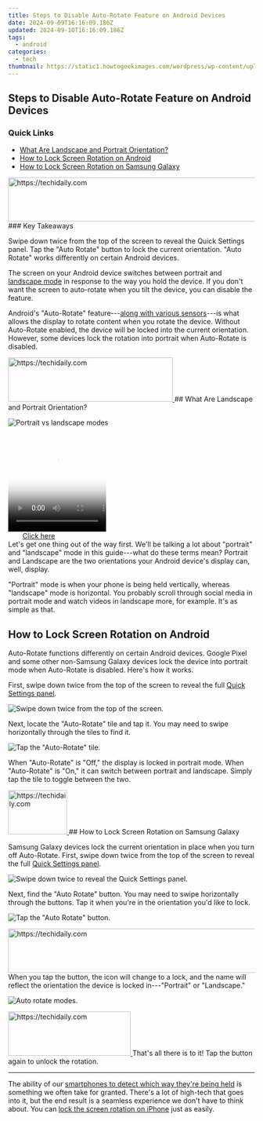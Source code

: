 ```yaml
---
title: Steps to Disable Auto-Rotate Feature on Android Devices
date: 2024-09-09T16:16:09.186Z
updated: 2024-09-10T16:16:09.186Z
tags:
  - android
categories:
  - tech
thumbnail: https://static1.howtogeekimages.com/wordpress/wp-content/uploads/2014/11/PXL_20230228_212047952.PORTRAIT-01.jpeg
---
```


## Steps to Disable Auto-Rotate Feature on Android Devices

### Quick Links

* [What Are Landscape and Portrait Orientation?](https://android-location-track.techidaily.com/in-2024-how-to-check-distance-and-radius-on-google-maps-for-your-motorola-moto-g23-drfone-by-drfone-virtual-android/)
* [How to Lock Screen Rotation on Android](https://iphone-transfer.techidaily.com/iphone-transfer-transfer-contact-from-apple-iphone-13-pro-max-to-iphone-without-icloud-drfone-by-drfone-transfer-from-ios/)
* [How to Lock Screen Rotation on Samsung Galaxy](https://win11-tips.techidaily.com/dealing-with-one-way-outlook-on-secure-windows-operating-system/)

<!-- affiliate ads begin -->
<a href="https://appsumo.8odi.net/c/5597632/2129740/7443" target="_top" id="2129740">
  <img src="//a.impactradius-go.com/display-ad/7443-2129740" border="0" alt="https://techidaily.com" width="728" height="90"/>
</a>
<img height="0" width="0" src="https://appsumo.8odi.net/i/5597632/2129740/7443" style="position:absolute;visibility:hidden;" border="0" />
<!-- affiliate ads end -->
### Key Takeaways

 Swipe down twice from the top of the screen to reveal the Quick Settings panel. Tap the "Auto Rotate" button to lock the current orientation. "Auto Rotate" works differently on certain Android devices.

 The screen on your Android device switches between portrait and [landscape mode](https://iphone-unlock.techidaily.com/in-2024-how-to-bypass-the-required-apple-store-verification-for-apple-iphone-12-mini-drfone-by-drfone-ios/) in response to the way you hold the device. If you don't want the screen to auto-rotate when you tilt the device, you can disable the feature.

 Android's "Auto-Rotate" feature---[along with various sensors](https://youtube-stream.techidaily.com/new-game-masters-top-ten-female-gaming-influencers/)\---is what allows the display to rotate content when you rotate the device. Without Auto-Rotate enabled, the device will be locked into the current orientation. However, some devices lock the rotation into portrait when Auto-Rotate is disabled.

<!-- affiliate ads begin -->
<a href="https://aligracehair.sjv.io/c/5597632/2115918/19272" target="_top" id="2115918">
  <img src="//a.impactradius-go.com/display-ad/19272-2115918" border="0" alt="https://techidaily.com" width="336" height="90"/>
</a>
<img height="0" width="0" src="https://aligracehair.sjv.io/i/5597632/2115918/19272" style="position:absolute;visibility:hidden;" border="0" />
<!-- affiliate ads end -->
##  What Are Landscape and Portrait Orientation?

![Portrait vs landscape modes](https://static1.howtogeekimages.com/wordpress/wp-content/uploads/2014/11/Portrait-vs-landscape-modes.png) 

<!-- affiliate ads begin -->
<span id="1304648">
					<video width="200" height="200" style="cursor:pointer"
           poster="//a.impactradius-go.com/display-clicktoplayimage/1304648.png"
           onclick="if(!this.playClicked){this.play();this.setAttribute('controls',true);this.playClicked=true;}">
	   <source src="//a.impactradius-go.com/display-ad/15852-1304648">
	   <img src="//a.impactradius-go.com/display-clicktoplayimage/1304648.png" style="border: none; height: 100%; width: 100%; object-fit: contain">
	</video>
	<div style="width:125px;text-align:center"><a href="javascript:window.open(decodeURIComponent('https%3A%2F%2Fthefitville.pxf.io%2Fc%2F5597632%2F1304648%2F15852'), '_blank');void(0);">Click here</a></div>
</span>
<img height="0" width="0" src="https://imp.pxf.io/i/5597632/1304648/15852" style="position:absolute;visibility:hidden;" border="0" />
<!-- affiliate ads end -->
 Let's get one thing out of the way first. We'll be talking a lot about "portrait" and "landscape" mode in this guide---what do these terms mean? Portrait and Landscape are the two orientations your Android device's display can, well, display.

 "Portrait" mode is when your phone is being held vertically, whereas "landscape" mode is horizontal. You probably scroll through social media in portrait mode and watch videos in landscape more, for example. It's as simple as that.

##  How to Lock Screen Rotation on Android

 Auto-Rotate functions differently on certain Android devices. Google Pixel and some other non-Samsung Galaxy devices lock the device into portrait mode when Auto-Rotate is disabled. Here's how it works.

 First, swipe down twice from the top of the screen to reveal the full [Quick Settings panel](https://youtube-blog.techidaily.com/ed-unlocking-video-popularity-a-comprehensive-guide-to-tagging-on-youtube-for-2024/).

![Swipe down twice from the top of the screen.](https://static1.howtogeekimages.com/wordpress/wp-content/uploads/2014/11/2023-02-28_15-56-19.png) 

 Next, locate the "Auto-Rotate" tile and tap it. You may need to swipe horizontally through the tiles to find it.

![Tap the "Auto-Rotate" tile.](https://static1.howtogeekimages.com/wordpress/wp-content/uploads/2014/11/2023-02-28_16-02-03.png) 

 When "Auto-Rotate" is "Off," the display is locked in portrait mode. When "Auto-Rotate" is "On," it can switch between portrait and landscape. Simply tap the tile to toggle between the two.

<!-- affiliate ads begin -->
<a href="https://aligracehair.sjv.io/c/5597632/2115938/19272" target="_top" id="2115938">
  <img src="//a.impactradius-go.com/display-ad/19272-2115938" border="0" alt="https://techidaily.com" width="120" height="90"/>
</a>
<img height="0" width="0" src="https://aligracehair.sjv.io/i/5597632/2115938/19272" style="position:absolute;visibility:hidden;" border="0" />
<!-- affiliate ads end -->
##  How to Lock Screen Rotation on Samsung Galaxy

 Samsung Galaxy devices lock the current orientation in place when you turn off Auto-Rotate. First, swipe down twice from the top of the screen to reveal the full [Quick Settings panel](https://youtube-blog.techidaily.com/ed-unlocking-video-popularity-a-comprehensive-guide-to-tagging-on-youtube-for-2024/).

![Swipe down twice to reveal the Quick Settings panel.](https://static1.howtogeekimages.com/wordpress/wp-content/uploads/2014/11/2023-02-28_16-08-40.png) 

 Next, find the "Auto Rotate" button. You may need to swipe horizontally through the buttons. Tap it when you're in the orientation you'd like to lock.

![Tap the "Auto Rotate" button.](https://static1.howtogeekimages.com/wordpress/wp-content/uploads/2014/11/2023-02-28_16-10-05-1.png) 

<!-- affiliate ads begin -->
<a href="https://ephamedtechinc.pxf.io/c/5597632/2135476/26400" target="_top" id="2135476">
  <img src="//a.impactradius-go.com/display-ad/26400-2135476" border="0" alt="https://techidaily.com" width="728" height="90"/>
</a>
<img height="0" width="0" src="https://ephamedtechinc.pxf.io/i/5597632/2135476/26400" style="position:absolute;visibility:hidden;" border="0" />
<!-- affiliate ads end -->
 When you tap the button, the icon will change to a lock, and the name will reflect the orientation the device is locked in---"Portrait" or "Landscape."

![Auto rotate modes.](https://static1.howtogeekimages.com/wordpress/wp-content/uploads/2014/11/2023-02-28_16-13-04.png) 

<!-- affiliate ads begin -->
<a href="https://bluettius.sjv.io/c/5597632/2139120/17108" target="_top" id="2139120">
  <img src="//a.impactradius-go.com/display-ad/17108-2139120" border="0" alt="https://techidaily.com" width="250" height="90"/>
</a>
<img height="0" width="0" src="https://bluettius.sjv.io/i/5597632/2139120/17108" style="position:absolute;visibility:hidden;" border="0" />
<!-- affiliate ads end -->
 That's all there is to it! Tap the button again to unlock the rotation.

---

 The ability of our [smartphones to detect which way they're being held](https://on-screen-recording.techidaily.com/in-2024-top-ps3-emulators-your-gateway-to-classic-games/) is something we often take for granted. There's a lot of high-tech that goes into it, but the end result is a seamless experience we don't have to think about. You can [lock the screen rotation on iPhone](https://youtube-clips.techidaily.com/techniques-to-brighten-up-your-content-creation-spaces/) just as easily.

<ins class="adsbygoogle"
     style="display:block"
     data-ad-format="autorelaxed"
     data-ad-client="ca-pub-7571918770474297"
     data-ad-slot="1223367746"></ins>



<ins class="adsbygoogle"
     style="display:block"
     data-ad-client="ca-pub-7571918770474297"
     data-ad-slot="8358498916"
     data-ad-format="auto"
     data-full-width-responsive="true"></ins>



